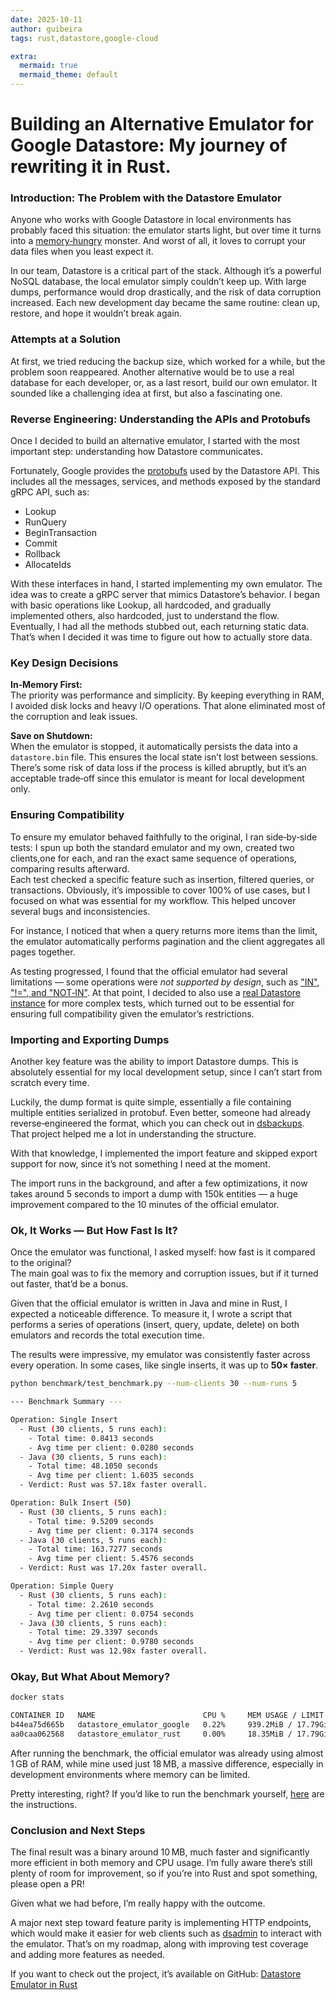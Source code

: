 ```yaml
---
date: 2025-10-11
author: guibeira
tags: rust,datastore,google-cloud

extra:
  mermaid: true
  mermaid_theme: default
---
```


# Building an Alternative Emulator for Google Datastore: My journey of rewriting it in Rust.

### Introduction: The Problem with the Datastore Emulator

Anyone who works with Google Datastore in local environments has probably faced this situation: the emulator starts light, but over time it turns into a [memory‑hungry](https://github.com/googleapis/python-datastore/issues/582#event-15802729926) monster. And worst of all, it loves to corrupt your data files when you least expect it.

In our team, Datastore is a critical part of the stack. Although it’s a powerful NoSQL database, the local emulator simply couldn’t keep up. With large dumps, performance would drop drastically, and the risk of data corruption increased. Each new development day became the same routine: clean up, restore, and hope it wouldn’t break again.

### Attempts at a Solution

At first, we tried reducing the backup size, which worked for a while, but the problem soon reappeared. Another alternative would be to use a real database for each developer, or, as a last resort, build our own emulator. It sounded like a challenging idea at first, but also a fascinating one.

### Reverse Engineering: Understanding the APIs and Protobufs

Once I decided to build an alternative emulator, I started with the most important step: understanding how Datastore communicates.

Fortunately, Google provides the [protobufs](https://github.com/googleapis/googleapis/blob/c98457cd51f80e56daf7de102ed8d4c347ada663/google/datastore/v1/datastore.proto) used by the Datastore API. This includes all the messages, services, and methods exposed by the standard gRPC API, such as:
- Lookup  
- RunQuery  
- BeginTransaction  
- Commit  
- Rollback  
- AllocateIds  

With these interfaces in hand, I started implementing my own emulator. The idea was to create a gRPC server that mimics Datastore’s behavior. I began with basic operations like Lookup, all hardcoded, and gradually implemented others, also hardcoded, just to understand the flow. Eventually, I had all the methods stubbed out, each returning static data. That’s when I decided it was time to figure out how to actually store data.

### Key Design Decisions

**In‑Memory First:**  
The priority was performance and simplicity. By keeping everything in RAM, I avoided disk locks and heavy I/O operations. That alone eliminated most of the corruption and leak issues.

**Save on Shutdown:**  
When the emulator is stopped, it automatically persists the data into a `datastore.bin` file. This ensures the local state isn’t lost between sessions. There’s some risk of data loss if the process is killed abruptly, but it’s an acceptable trade‑off since this emulator is meant for local development only.

### Ensuring Compatibility

To ensure my emulator behaved faithfully to the original, I ran side‑by‑side tests: I spun up both the standard emulator and my own, created two clients,one for each, and ran the exact same sequence of operations, comparing results afterward.  
Each test checked a specific feature such as insertion, filtered queries, or transactions. Obviously, it’s impossible to cover 100% of use cases, but I focused on what was essential for my workflow. This helped uncover several bugs and inconsistencies.  

For instance, I noticed that when a query returns more items than the limit, the emulator automatically performs pagination and the client aggregates all pages together.  

As testing progressed, I found that the official emulator had several limitations — some operations were *not supported by design*, such as ["IN", "!=", and "NOT‑IN"](https://cloud.google.com/datastore/docs/tools/datastore-emulator#known_issues). At that point, I decided to also use a [real Datastore instance](https://github.com/guibeira/datastore-emulator/tree/main/tests) for more complex tests, which turned out to be essential for ensuring full compatibility given the emulator’s restrictions.

### Importing and Exporting Dumps

Another key feature was the ability to import Datastore dumps. This is absolutely essential for my local development setup, since I can’t start from scratch every time.  

Luckily, the dump format is quite simple, essentially a file containing multiple entities serialized in protobuf. Even better, someone had already reverse‑engineered the format, which you can check out in [dsbackups](https://github.com/remko/dsbackups). That project helped me a lot in understanding the structure.  

With that knowledge, I implemented the import feature and skipped export support for now, since it’s not something I need at the moment.  

The import runs in the background, and after a few optimizations, it now takes around 5 seconds to import a dump with 150k entities — a huge improvement compared to the 10 minutes of the official emulator.

### Ok, It Works — But How Fast Is It?

Once the emulator was functional, I asked myself: how fast is it compared to the original?  
The main goal was to fix the memory and corruption issues, but if it turned out faster, that’d be a bonus.  

Given that the official emulator is written in Java and mine in Rust, I expected a noticeable difference. To measure it, I wrote a script that performs a series of operations (insert, query, update, delete) on both emulators and records the total execution time.  

The results were impressive, my emulator was consistently faster across every operation. In some cases, like single inserts, it was up to **50× faster**.

```bash
python benchmark/test_benchmark.py --num-clients 30 --num-runs 5

--- Benchmark Summary ---

Operation: Single Insert
  - Rust (30 clients, 5 runs each):
    - Total time: 0.8413 seconds
    - Avg time per client: 0.0280 seconds
  - Java (30 clients, 5 runs each):
    - Total time: 48.1050 seconds
    - Avg time per client: 1.6035 seconds
  - Verdict: Rust was 57.18x faster overall.

Operation: Bulk Insert (50)
  - Rust (30 clients, 5 runs each):
    - Total time: 9.5209 seconds
    - Avg time per client: 0.3174 seconds
  - Java (30 clients, 5 runs each):
    - Total time: 163.7277 seconds
    - Avg time per client: 5.4576 seconds
  - Verdict: Rust was 17.20x faster overall.

Operation: Simple Query
  - Rust (30 clients, 5 runs each):
    - Total time: 2.2610 seconds
    - Avg time per client: 0.0754 seconds
  - Java (30 clients, 5 runs each):
    - Total time: 29.3397 seconds
    - Avg time per client: 0.9780 seconds
  - Verdict: Rust was 12.98x faster overall.
```


### Okay, But What About Memory?

```bash
docker stats

CONTAINER ID   NAME                        CPU %     MEM USAGE / LIMIT     MEM %     NET I/O           BLOCK I/O        PIDS
b44ea75d665b   datastore_emulator_google   0.22%     939.2MiB / 17.79GiB   5.16%     2.51MB / 2.57MB   1.93MB / 332kB   70
aa0caa062568   datastore_emulator_rust     0.00%     18.35MiB / 17.79GiB   0.10%     2.52MB / 3.39MB   0B / 0B          15
```

After running the benchmark, the official emulator was already using almost 1 GB of RAM, while mine used just 18 MB, a massive difference, especially in development environments where memory can be limited.

Pretty interesting, right?
If you’d like to run the benchmark yourself, [here](https://github.com/guibeira/datastore-emulator/tree/main/benchmark) are the instructions.


### Conclusion and Next Steps

The final result was a binary around 10 MB, much faster and significantly more efficient in both memory and CPU usage.
I’m fully aware there’s still plenty of room for improvement, so if you’re into Rust and spot something, please open a PR!

Given what we had before, I’m really happy with the outcome.

A major next step toward feature parity is implementing HTTP endpoints, which would make it easier for web clients such as [dsadmin](https://github.com/remko/dsadmin) to interact with the emulator. That’s on my roadmap, along with improving test coverage and adding more features as needed.


If you want to check out the project, it’s available on GitHub: [Datastore Emulator in Rust](https://github.com/guibeira/datastore-emulator) 
